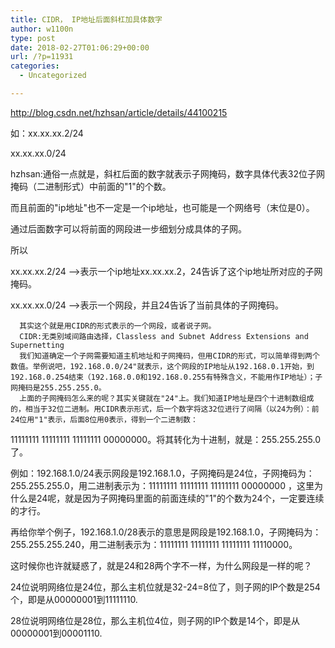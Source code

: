```yaml
---
title: CIDR， IP地址后面斜杠加具体数字
author: w1100n
type: post
date: 2018-02-27T01:06:29+00:00
url: /?p=11931
categories:
  - Uncategorized

---
```

http://blog.csdn.net/hzhsan/article/details/44100215

如：xx.xx.xx.2/24
         
xx.xx.xx.0/24
  
hzhsan:通俗一点就是，斜杠后面的数字就表示子网掩码，数字具体代表32位子网掩码（二进制形式）中前面的"1"的个数。
  
而且前面的"ip地址"也不一定是一个ip地址，也可能是一个网络号（末位是0）。
  
通过后面数字可以将前面的网段进一步细划分成具体的子网。

所以
         
xx.xx.xx.2/24 ——>表示一个ip地址xx.xx.xx.2，24告诉了这个ip地址所对应的子网掩码。
         
xx.xx.xx.0/24 ——>表示一个网段，并且24告诉了当前具体的子网掩码。

      其实这个就是用CIDR的形式表示的一个网段，或者说子网。
      CIDR:无类别域间路由选择，Classless and Subnet Address Extensions and Supernetting
      我们知道确定一个子网需要知道主机地址和子网掩码，但用CIDR的形式，可以简单得到两个数值。举例说吧，192.168.0.0/24"就表示，这个网段的IP地址从192.168.0.1开始，到192.168.0.254结束（192.168.0.0和192.168.0.255有特殊含义，不能用作IP地址）；子网掩码是255.255.255.0。  
      上面的子网掩码怎么来的呢？其实关键就在"24"上。我们知道IP地址是四个十进制数组成的，相当于32位二进制。用CIDR表示形式，后一个数字将这32位进行了间隔（以24为例）：前24位用"1"表示，后面8位用0表示，得到一个二进制数： 
    

11111111 11111111 11111111 00000000。将其转化为十进制，就是：255.255.255.0了。
        
例如：192.168.1.0/24表示网段是192.168.1.0，子网掩码是24位，子网掩码为：255.255.255.0，用二进制表示为：11111111 11111111 11111111 00000000 ，这里为什么是24呢，就是因为子网掩码里面的前面连续的"1"的个数为24个，一定要连续的才行。
        
再给你举个例子，192.168.1.0/28表示的意思是网段是192.168.1.0，子网掩码为：255.255.255.240，用二进制表示为：11111111 11111111 11111111 11110000。
        
这时候你也许就疑惑了，就是24和28两个字不一样，为什么网段是一样的呢？
        
24位说明网络位是24位，那么主机位就是32-24=8位了，则子网的IP个数是254个，即是从00000001到11111110.
        
28位说明网络位是28位，那么主机位4位，则子网的IP个数是14个，即是从00000001到00001110.